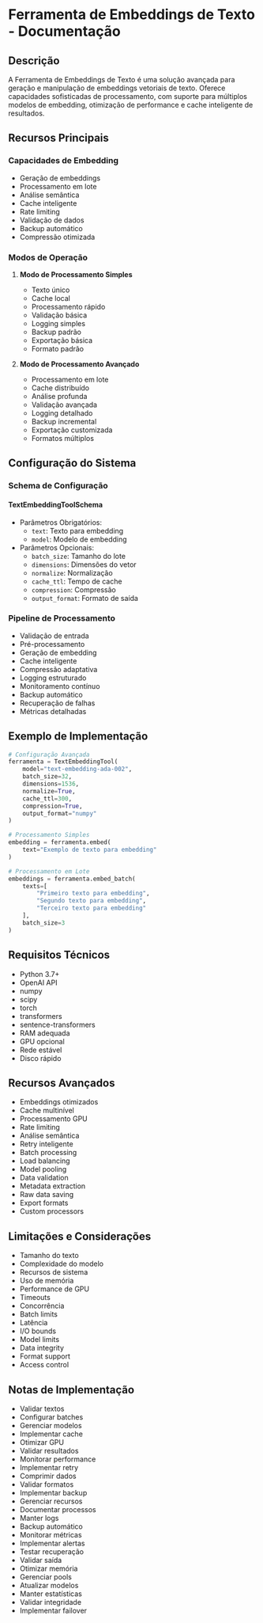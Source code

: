 # Ferramenta de Embeddings de Texto - Documentação

## Descrição
A Ferramenta de Embeddings de Texto é uma solução avançada para geração e manipulação de embeddings vetoriais de texto. Oferece capacidades sofisticadas de processamento, com suporte para múltiplos modelos de embedding, otimização de performance e cache inteligente de resultados.

## Recursos Principais

### Capacidades de Embedding
- Geração de embeddings
- Processamento em lote
- Análise semântica
- Cache inteligente
- Rate limiting
- Validação de dados
- Backup automático
- Compressão otimizada

### Modos de Operação
1. **Modo de Processamento Simples**
   - Texto único
   - Cache local
   - Processamento rápido
   - Validação básica
   - Logging simples
   - Backup padrão
   - Exportação básica
   - Formato padrão

2. **Modo de Processamento Avançado**
   - Processamento em lote
   - Cache distribuído
   - Análise profunda
   - Validação avançada
   - Logging detalhado
   - Backup incremental
   - Exportação customizada
   - Formatos múltiplos

## Configuração do Sistema

### Schema de Configuração

#### TextEmbeddingToolSchema
- Parâmetros Obrigatórios:
  - `text`: Texto para embedding
  - `model`: Modelo de embedding
- Parâmetros Opcionais:
  - `batch_size`: Tamanho do lote
  - `dimensions`: Dimensões do vetor
  - `normalize`: Normalização
  - `cache_ttl`: Tempo de cache
  - `compression`: Compressão
  - `output_format`: Formato de saída

### Pipeline de Processamento
- Validação de entrada
- Pré-processamento
- Geração de embedding
- Cache inteligente
- Compressão adaptativa
- Logging estruturado
- Monitoramento contínuo
- Backup automático
- Recuperação de falhas
- Métricas detalhadas

## Exemplo de Implementação

```python
# Configuração Avançada
ferramenta = TextEmbeddingTool(
    model="text-embedding-ada-002",
    batch_size=32,
    dimensions=1536,
    normalize=True,
    cache_ttl=300,
    compression=True,
    output_format="numpy"
)

# Processamento Simples
embedding = ferramenta.embed(
    text="Exemplo de texto para embedding"
)

# Processamento em Lote
embeddings = ferramenta.embed_batch(
    texts=[
        "Primeiro texto para embedding",
        "Segundo texto para embedding",
        "Terceiro texto para embedding"
    ],
    batch_size=3
)
```

## Requisitos Técnicos
- Python 3.7+
- OpenAI API
- numpy
- scipy
- torch
- transformers
- sentence-transformers
- RAM adequada
- GPU opcional
- Rede estável
- Disco rápido

## Recursos Avançados
- Embeddings otimizados
- Cache multinível
- Processamento GPU
- Rate limiting
- Análise semântica
- Retry inteligente
- Batch processing
- Load balancing
- Model pooling
- Data validation
- Metadata extraction
- Raw data saving
- Export formats
- Custom processors

## Limitações e Considerações
- Tamanho do texto
- Complexidade do modelo
- Recursos de sistema
- Uso de memória
- Performance de GPU
- Timeouts
- Concorrência
- Batch limits
- Latência
- I/O bounds
- Model limits
- Data integrity
- Format support
- Access control

## Notas de Implementação
- Validar textos
- Configurar batches
- Gerenciar modelos
- Implementar cache
- Otimizar GPU
- Validar resultados
- Monitorar performance
- Implementar retry
- Comprimir dados
- Validar formatos
- Implementar backup
- Gerenciar recursos
- Documentar processos
- Manter logs
- Backup automático
- Monitorar métricas
- Implementar alertas
- Testar recuperação
- Validar saída
- Otimizar memória
- Gerenciar pools
- Atualizar modelos
- Manter estatísticas
- Validar integridade
- Implementar failover
